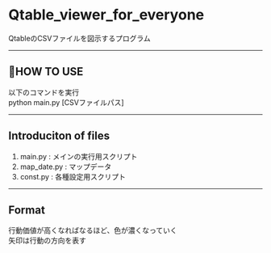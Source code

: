 # Qtable_viewer_for_everyone
QtableのCSVファイルを図示するプログラム  

---

## HOW TO USE

以下のコマンドを実行  
python main.py [CSVファイルパス]


---
## Introduciton of files

1. main.py : メインの実行用スクリプト
2. map_date.py : マップデータ
3. const.py : 各種設定用スクリプト
---

## Format
行動価値が高くなればなるほど、色が濃くなっていく  
矢印は行動の方向を表す
